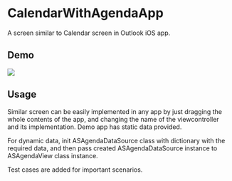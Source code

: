# CalendarWithAgendaApp

A screen similar to Calendar screen in Outlook iOS app.

## Demo
[![](http://share.gifyoutube.com/G5x7MK.gif)](https://youtu.be/eT5ITySyBaU)

## Usage

Similar screen can be easily implemented in any app by just dragging the whole contents of the app, and changing the name of the viewcontroller and its implementation.
Demo app has static data provided.

For dynamic data, init ASAgendaDataSource class with dictionary with the required data, and then pass created ASAgendaDataSource instance to ASAgendaView class instance.

Test cases are added for important scenarios.




